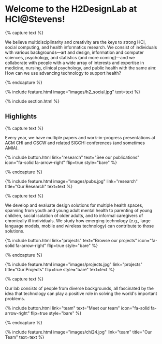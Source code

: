 ---
---

# Welcome to the H2DesignLab at HCI@Stevens!

{% capture text %}

We believe multidisciplinarity and creativity are the keys to strong HCI, social computing, and health informatics research. We consist of individuals with various backgrounds—art and design, information and computer sciences, psychology, and statistics (and more coming)—and we collaborate with people with a wide array of interests and expertise in medicine, nursing, clinical psychology, and public health with the same aim: How can we use advancing technology to support health? 

{% endcapture %}

{%
  include feature.html
  image="images/h2_social.jpg"
  text=text
%}

{% include section.html %}

## Highlights

{% capture text %}

Every year, we have multiple papers and work-in-progress presentations at ACM CHI and CSCW and related SIGCHI conferences (and sometimes AMIA).

{%
  include button.html
  link="research"
  text="See our publications"
  icon="fa-solid fa-arrow-right"
  flip=true
  style="bare"
%}

{% endcapture %}

{%
  include feature.html
  image="images/pubs.jpg"
  link="research"
  title="Our Research"
  text=text
%}

{% capture text %}

We develop and evaluate design solutions for multiple health spaces, spanning from youth and young adult mental health to parenting of young children, social isolation of older adults, and to informal caregivers of chronically ill individuals. We study how emerging technology (e.g., large language models, mobile and wireless technology) can contribute to those solutions.

{%
  include button.html
  link="projects"
  text="Browse our projects"
  icon="fa-solid fa-arrow-right"
  flip=true
  style="bare"
%}

{% endcapture %}

{%
  include feature.html
  image="images/projects.jpg"
  link="projects"
  title="Our Projects"
  flip=true
  style="bare"
  text=text
%}

{% capture text %}

Our lab consists of people from diverse backgrounds, all fascinated by the idea that technology can play a positive role in solving the world's important problems.

{%
  include button.html
  link="team"
  text="Meet our team"
  icon="fa-solid fa-arrow-right"
  flip=true
  style="bare"
%}

{% endcapture %}

{%
  include feature.html
  image="images/chi24.jpg"
  link="team"
  title="Our Team"
  text=text
%}
